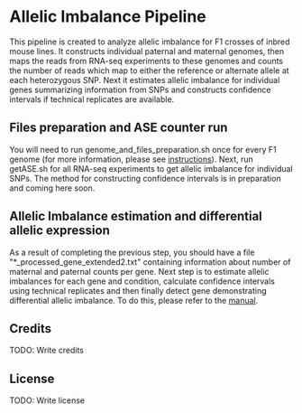 # Allelic Imbalance Pipeline

This pipeline is created to analyze allelic imbalance for F1 crosses of inbred mouse lines. It constructs individual paternal and maternal genomes, then maps the reads from RNA-seq experiments to these genomes and counts the number of reads which map to either the reference or alternate allele at each heterozygous SNP. Next it estimates allelic imbalance for individual genes summarizing information from SNPs and constructs confidence intervals if technical replicates are available.

## Files preparation and ASE counter run

You will need to run genome_and_files_preparation.sh once for every F1 genome (for more information, please see [instructions](https://github.com/gimelbrantlab/ASE/blob/master/GenomePreparation.md)). Next, run getASE.sh for all RNA-seq experiments to get allelic imbalance for individual SNPs. The method for constructing confidence intervals is in preparation and coming here soon.

## Allelic Imbalance estimation and differential allelic expression

As a result of completing the previous step, you should have a file "*_processed_gene_extended2.txt" containing information about number of maternal and paternal counts per gene. Next step is to estimate allelic imbalances for each gene and condition, calculate confidence intervals using technical replicates and then finally detect gene demonstrating differential allelic imbalance. To do this, please refer to the [manual](https://github.com/gimelbrantlab/ASE/blob/master/R/manual.md).

## Credits
TODO: Write credits

## License
TODO: Write license


